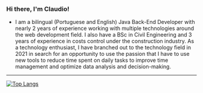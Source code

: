 ### Hi there, I'm Claudio!
- I am a bilingual (Portuguese and English) Java Back-End Developer with nearly 2 years of experience working with multiple technologies around the web development field. I also have a BSc in Civil Engineering and 3 years of experience in costs control under the construction industry. As a technology enthusiast, I have branched out to the technology field in 2021 in search for an opportunity to use the passion that I have to use new tools to reduce time spent on daily tasks to improve time management and optimize data analysis and decision-making.

---
[![Top Langs](https://github-readme-stats.vercel.app/api/top-langs/?username=claudiodornelles&theme=react&layout=compact)](https://github.com/claudiodornelles/github-readme-stats)
